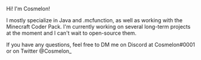Hi! I'm Cosmelon!

I mostly specialize in Java and .mcfunction, as well as working with the Minecraft Coder Pack. I'm currently working on several long-term projects at the moment and I can't wait to open-source them.

If you have any questions, feel free to DM me on Discord at Cosmelon#0001 or on Twitter @Cosmelon_
